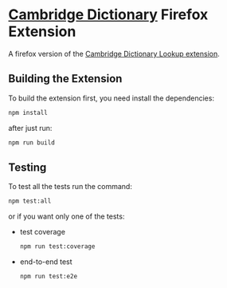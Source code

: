 # [Cambridge Dictionary](https://dictionary.cambridge.org/) Firefox Extension

A firefox version of the [Cambridge Dictionary Lookup extension](https://chrome.google.com/webstore/detail/cambridge-dictionary-look/cppdeppdfkcdmmhnocldacomdeilfbei?hl=en/).

## Building the Extension

To build the extension first, you need install the dependencies:

```bash
npm install
```

after just run:

```bash
npm run build
```

## Testing

To test all the tests run the command:

```bash
npm test:all
```

or if you want only one of the tests:

- test coverage
    ```bash
    npm run test:coverage
    ```
- end-to-end test
    ```bash
    npm run test:e2e
    ```
